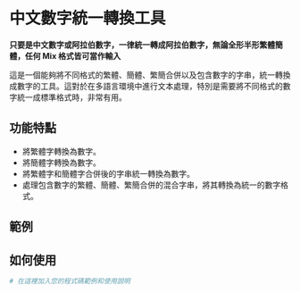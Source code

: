# 中文數字統一轉換工具

**只要是中文數字或阿拉伯數字，一律統一轉成阿拉伯數字，無論全形半形繁體簡體，任何 Mix 格式皆可當作輸入**

這是一個能夠將不同格式的繁體、簡體、繁簡合併以及包含數字的字串，統一轉換成數字的工具。這對於在多語言環境中進行文本處理，特別是需要將不同格式的數字統一成標準格式時，非常有用。

## 功能特點

- 將繁體字轉換為數字。
- 將簡體字轉換為數字。
- 將繁體字和簡體字合併後的字串統一轉換為數字。
- 處理包含數字的繁體、簡體、繁簡合併的混合字串，將其轉換為統一的數字格式。

## 範例

## 如何使用

```python
# 在這裡加入您的程式碼範例和使用說明
```


